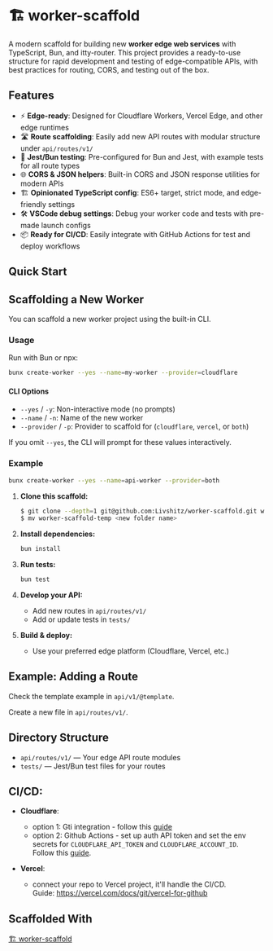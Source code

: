 # 🏗 worker-scaffold

A modern scaffold for building new **worker edge web services** with TypeScript, Bun, and itty-router. This project provides a ready-to-use structure for rapid development and testing of edge-compatible APIs, with best practices for routing, CORS, and testing out of the box.

## Features

- ⚡️ **Edge-ready**: Designed for Cloudflare Workers, Vercel Edge, and other edge runtimes
- 🛣 **Route scaffolding**: Easily add new API routes with modular structure under `api/routes/v1/`
- 🧪 **Jest/Bun testing**: Pre-configured for Bun and Jest, with example tests for all route types
- 🌐 **CORS & JSON helpers**: Built-in CORS and JSON response utilities for modern APIs
- 🏗 **Opinionated TypeScript config**: ES6+ target, strict mode, and edge-friendly settings
- 🛠 **VSCode debug settings**: Debug your worker code and tests with pre-made launch configs
- 📦 **Ready for CI/CD**: Easily integrate with GitHub Actions for test and deploy workflows

## Quick Start

## Scaffolding a New Worker

You can scaffold a new worker project using the built-in CLI.

### Usage

Run with Bun or npx:

```sh
bunx create-worker --yes --name=my-worker --provider=cloudflare
```

#### CLI Options
- `--yes` / `-y`: Non-interactive mode (no prompts)
- `--name` / `-n`: Name of the new worker
- `--provider` / `-p`: Provider to scaffold for (`cloudflare`, `vercel`, or `both`)

If you omit `--yes`, the CLI will prompt for these values interactively.

### Example

```sh
bunx create-worker --yes --name=api-worker --provider=both
```

1. **Clone this scaffold:**

   ```sh
   $ git clone --depth=1 git@github.com:Livshitz/worker-scaffold.git worker-scaffold-temp && rm -rf worker-scaffold-temp/.git
   $ mv worker-scaffold-temp <new folder name>
   ```

2. **Install dependencies:**

   ```sh
   bun install
   ```

3. **Run tests:**

   ```sh
   bun test
   ```

4. **Develop your API:**
   - Add new routes in `api/routes/v1/`
   - Add or update tests in `tests/`

5. **Build & deploy:**
   - Use your preferred edge platform (Cloudflare, Vercel, etc.)


## Example: Adding a Route

Check the template example in `api/v1/@template`.  

Create a new file in `api/routes/v1/`.

## Directory Structure

- `api/routes/v1/` — Your edge API route modules
- `tests/` — Jest/Bun test files for your routes

## CI/CD:
- **Cloudflare**: 
  - option 1: Gti integration - follow this [guide](https://developers.cloudflare.com/workers/ci-cd/builds/)
  - option 2: Github Actions - set up auth API token and set the env secrets for `CLOUDFLARE_API_TOKEN` and `CLOUDFLARE_ACCOUNT_ID`.  
  Follow this [guide](https://developers.cloudflare.com/workers/ci-cd/external-cicd/github-actions/).
  
- **Vercel**:  
    - connect your repo to Vercel project, it'll handle the CI/CD.  
    Guide: https://vercel.com/docs/git/vercel-for-github

## Scaffolded With

[🏗 worker-scaffold](https://github.com/Livshitz/worker-scaffold)
